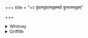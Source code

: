 +++
title = "०२ दृष्टमदृष्टमतृहमथो कुरूरुमतृहम्"

+++

<details><summary>Whitney</summary>

### Translation
2. The seen, the unseen one have I bruised, also the *kurū́ru* have I  
bruised; all the *algáṇḍus*, the *śalúnas*, the worms we grind up with  
our spell (*vácas*).

### Notes
The distinction of *-lga-* and *-lā-* in the manuscripts is very  
imperfect; I had noted only one of our mss. as apparently having  
*algáṇḍūn*, here and in the next verse; but SPP. gives this as found in  
all his authorities, including oral ones; and the comm. presents it, and  
even also Ppp.; so that it is beyond all question the true reading. The  
comm. explains it here as *etannāmnaḥ krimiviśeṣān*, but in vs. 3 as  
*śoṇitamāṅsadūṣakāñ jantūm*—which last is plainly nothing more than a  
guess. Instead of *kurū́rum* in **b**, he reads *kurīram*, with three of  
SPP's mss., and Ppp.; other mss. differ as to their distribution of *u*  
and *ū* in the syllables of the word, and two of ours (Op. Kp.) give  
*kurū́ram.* Two of SPP's authorities give *várcasā* in **d**. Ppp.  
further has *adraham* for *atṛham* both times, and *śalūlān* in **c**.  
The omission of *krímīn* in **d** would ease both sense and meter. ⌊As  
to *sarvāṅ ch-*, cf. iii. 11. 5, iv. 8. 3, and Prāt. ii. 17, note.⌋
</details>

<details><summary>Griffith</summary>

The Seen and the Invisible, and the Kururu have I crushed: Alandus, and all Chhalunas, we bruise to pieces with our spell.
</details>

